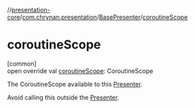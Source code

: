 //[presentation-core](../../../index.md)/[com.chrynan.presentation](../index.md)/[BasePresenter](index.md)/[coroutineScope](coroutine-scope.md)

# coroutineScope

[common]\
open override val [coroutineScope](coroutine-scope.md): CoroutineScope

The CoroutineScope available to this [Presenter](../-presenter/index.md).

Avoid calling this outside the [Presenter](../-presenter/index.md).
